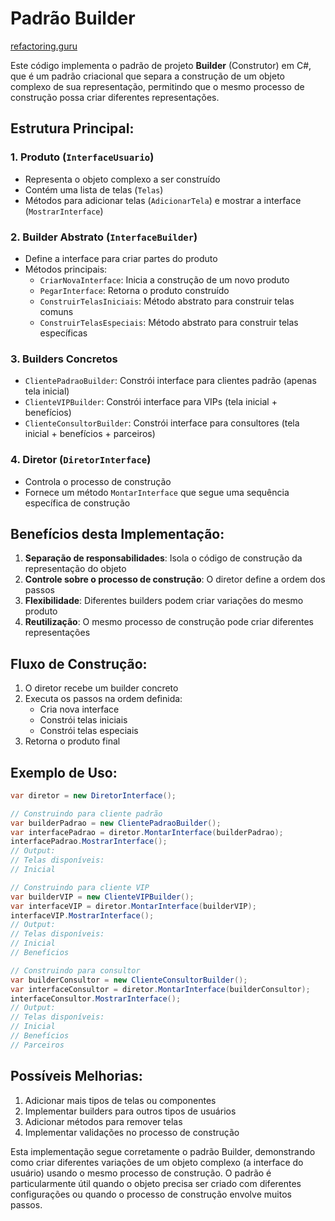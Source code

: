 # Padrão Builder

[refactoring.guru](https://refactoring.guru/pt-br/design-patterns/builder)

Este código implementa o padrão de projeto **Builder** (Construtor) em C#, que é um padrão criacional que separa a construção de um objeto complexo de sua representação, permitindo que o mesmo processo de construção possa criar diferentes representações.

## Estrutura Principal:

### 1. Produto (`InterfaceUsuario`)

- Representa o objeto complexo a ser construído
- Contém uma lista de telas (`Telas`)
- Métodos para adicionar telas (`AdicionarTela`) e mostrar a interface (`MostrarInterface`)

### 2. Builder Abstrato (`InterfaceBuilder`)

- Define a interface para criar partes do produto
- Métodos principais:
  - `CriarNovaInterface`: Inicia a construção de um novo produto
  - `PegarInterface`: Retorna o produto construído
  - `ConstruirTelasIniciais`: Método abstrato para construir telas comuns
  - `ConstruirTelasEspeciais`: Método abstrato para construir telas específicas

### 3. Builders Concretos

- `ClientePadraoBuilder`: Constrói interface para clientes padrão (apenas tela inicial)
- `ClienteVIPBuilder`: Constrói interface para VIPs (tela inicial + benefícios)
- `ClienteConsultorBuilder`: Constrói interface para consultores (tela inicial + benefícios + parceiros)

### 4. Diretor (`DiretorInterface`)

- Controla o processo de construção
- Fornece um método `MontarInterface` que segue uma sequência específica de construção

## Benefícios desta Implementação:

1. **Separação de responsabilidades**: Isola o código de construção da representação do objeto
2. **Controle sobre o processo de construção**: O diretor define a ordem dos passos
3. **Flexibilidade**: Diferentes builders podem criar variações do mesmo produto
4. **Reutilização**: O mesmo processo de construção pode criar diferentes representações

## Fluxo de Construção:

1. O diretor recebe um builder concreto
2. Executa os passos na ordem definida:
   - Cria nova interface
   - Constrói telas iniciais
   - Constrói telas especiais
3. Retorna o produto final

## Exemplo de Uso:

```csharp
var diretor = new DiretorInterface();

// Construindo para cliente padrão
var builderPadrao = new ClientePadraoBuilder();
var interfacePadrao = diretor.MontarInterface(builderPadrao);
interfacePadrao.MostrarInterface();
// Output:
// Telas disponíveis:
// Inicial

// Construindo para cliente VIP
var builderVIP = new ClienteVIPBuilder();
var interfaceVIP = diretor.MontarInterface(builderVIP);
interfaceVIP.MostrarInterface();
// Output:
// Telas disponíveis:
// Inicial
// Benefícios

// Construindo para consultor
var builderConsultor = new ClienteConsultorBuilder();
var interfaceConsultor = diretor.MontarInterface(builderConsultor);
interfaceConsultor.MostrarInterface();
// Output:
// Telas disponíveis:
// Inicial
// Benefícios
// Parceiros
```

## Possíveis Melhorias:

1. Adicionar mais tipos de telas ou componentes
2. Implementar builders para outros tipos de usuários
3. Adicionar métodos para remover telas
4. Implementar validações no processo de construção

Esta implementação segue corretamente o padrão Builder, demonstrando como criar diferentes variações de um objeto complexo (a interface do usuário) usando o mesmo processo de construção. O padrão é particularmente útil quando o objeto precisa ser criado com diferentes configurações ou quando o processo de construção envolve muitos passos.
